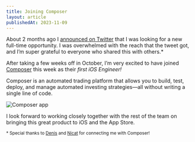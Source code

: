 ```yaml
---
title: Joining Composer
layout: article
publishedAt: 2023-11-09
---
```


About 2 months ago I [announced on Twitter](https://twitter.com/alexandberg/status/1701974045195989282) that I was looking for a new full-time opportunity. I was overwhelmed with the reach that the tweet got, and I’m super grateful to everyone who shared this with others.*

After taking a few weeks off in October, I’m very excited to have joined [Composer](https://www.composer.trade) this week as their *first iOS Engineer!*

Composer is an automated trading platform that allows you to build, test, deploy, and manage automated investing strategies—all without writing a single line of code.

![Composer app](https://cdn.alexandersandberg.com/articles/composer.png)

I look forward to working closely together with the rest of the team on bringing this great product to iOS and the App Store.

<small>* Special thanks to <a href="https://www.denismoulin.com">Denis</a> and <a href="https://nijatmanafov.com">Nicat</a> for connecting me with Composer!</small>
